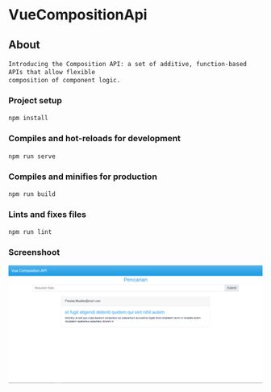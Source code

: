 # VueCompositionApi

## About
    Introducing the Composition API: a set of additive, function-based APIs that allow flexible 
    composition of component logic.

### Project setup
```
npm install
```

### Compiles and hot-reloads for development
```
npm run serve
```

### Compiles and minifies for production
```
npm run build
```

### Lints and fixes files
```
npm run lint
```
### Screenshoot
![Dashboard](public/Capture.png "This is the Captured")